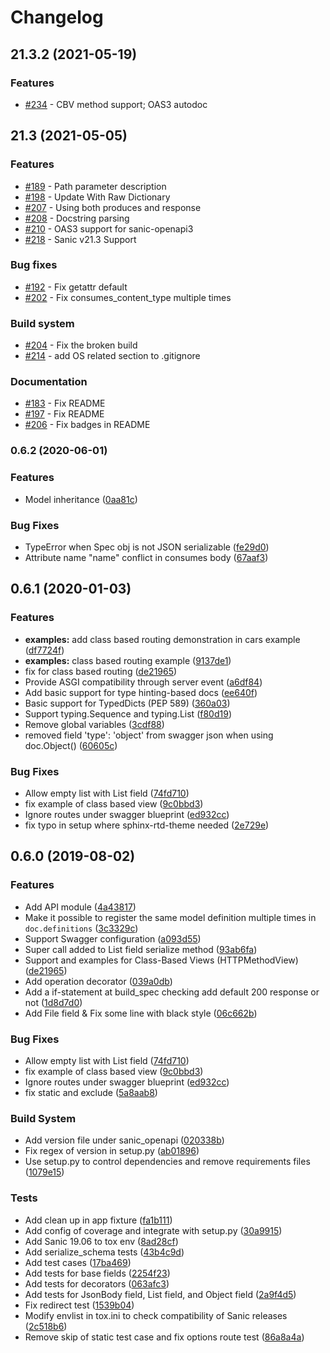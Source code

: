 # Changelog


## 21.3.2 (2021-05-19)

### Features

* [#234](https://github.com/sanic-org/sanic-openapi/pull/234) - CBV method support; OAS3 autodoc

## 21.3 (2021-05-05)

### Features

* [#189](https://github.com/sanic-org/sanic-openapi/pull/189) - Path parameter description
* [#198](https://github.com/sanic-org/sanic-openapi/pull/198) - Update With Raw Dictionary
* [#207](https://github.com/sanic-org/sanic-openapi/pull/207) - Using both produces and response
* [#208](https://github.com/sanic-org/sanic-openapi/pull/208) - Docstring parsing
* [#210](https://github.com/sanic-org/sanic-openapi/pull/210) - OAS3 support for sanic-openapi3
* [#218](https://github.com/sanic-org/sanic-openapi/pull/218) - Sanic v21.3 Support

### Bug fixes

* [#192](https://github.com/sanic-org/sanic-openapi/pull/192) - Fix getattr default
* [#202](https://github.com/sanic-org/sanic-openapi/pull/202) - Fix consumes_content_type multiple times

### Build system

* [#204](https://github.com/sanic-org/sanic-openapi/pull/204) - Fix the broken build
* [#214](https://github.com/sanic-org/sanic-openapi/pull/214) - add OS related section to .gitignore

### Documentation

* [#183](https://github.com/sanic-org/sanic-openapi/pull/183) - Fix README
* [#197](https://github.com/sanic-org/sanic-openapi/pull/197) - Fix README
* [#206](https://github.com/sanic-org/sanic-openapi/pull/206) - Fix badges in README
  
### 0.6.2 (2020-06-01)

### Features

* Model inheritance ([0aa81c](https://github.com/sanic-org/sanic-openapi/commit/0aa81c83754767c78444c3d01d548305858d8a22))

### Bug Fixes

* TypeError when Spec obj is not JSON serializable ([fe29d0](https://github.com/sanic-org/sanic-openapi/commit/fe29d07ccb0e02ec0be6496e971946269b2d7907))
* Attribute name "name" conflict in consumes body ([67aaf3](https://github.com/sanic-org/sanic-openapi/commit/67aaf34eca5e339c349ef65bd0392cb8a97f184e))

## 0.6.1 (2020-01-03)


### Features

* **examples:** add class based routing demonstration in cars example ([df7724f](https://github.com/chenjr0719/sanic-openapi/commit/df7724fa344a8feefede5168541433e19e969b5c))
* **examples:** class based routing example ([9137de1](https://github.com/chenjr0719/sanic-openapi/commit/9137de14037778e0588853cb83a1ded2e645845f))
* fix for class based routing ([de21965](https://github.com/chenjr0719/sanic-openapi/commit/de21965a8e94e1f73efa8bd420a8d39367fa7f26))
* Provide ASGI compatibility through server event ([a6df84](https://github.com/sanic-org/sanic-openapi/pull/130))
* Add basic support for type hinting-based docs ([ee640f](https://github.com/sanic-org/sanic-openapi/pull/129))
* Basic support for TypedDicts (PEP 589) ([360a03](https://github.com/sanic-org/sanic-openapi/pull/134))
* Support typing.Sequence and typing.List ([f80d19](https://github.com/sanic-org/sanic-openapi/pull/136))
* Remove global variables ([3cdf88](https://github.com/sanic-org/sanic-openapi/pull/140))
* removed field 'type': 'object' from swagger json when using doc.Object() ([60605c](https://github.com/sanic-org/sanic-openapi/pull/149))

### Bug Fixes

* Allow empty list with List field ([74fd710](https://github.com/chenjr0719/sanic-openapi/commit/74fd71081a725d58545322dc2105c540de004529))
* fix example of class based view ([9c0bbd3](https://github.com/chenjr0719/sanic-openapi/commit/9c0bbd3a7e0ec2dfd999d6fbe14c2c1dedf36a29))
* Ignore routes under swagger blueprint ([ed932cc](https://github.com/chenjr0719/sanic-openapi/commit/ed932cca7286e59d8ac854a5dd0cf314c98ac688))
* fix typo in setup where sphinx-rtd-theme needed ([2e729e](https://github.com/sanic-org/sanic-openapi/pull/139))

## 0.6.0 (2019-08-02)

### Features

* Add API module ([4a43817](https://github.com/sanic-org/sanic-openapi/pull/111))
* Make it possible to register the same model definition multiple times in `doc.definitions` ([3c3329c](https://github.com/sanic-org/sanic-openapi/pull/110))
* Support Swagger configuration ([a093d55](https://github.com/sanic-org/sanic-openapi/pull/100))
* Super call added to List field serialize method ([93ab6fa](https://github.com/sanic-org/sanic-openapi/pull/93))
* Support and examples for Class-Based Views (HTTPMethodView) ([de21965](https://github.com/sanic-org/sanic-openapi/pull/64))
* Add operation decorator ([039a0db](https://github.com/sanic-org/sanic-openapi/pull/95))
* Add a if-statement at build_spec checking add default 200 response or not ([1d8d7d0](https://github.com/sanic-org/sanic-openapi/pull/116))
* Add File field & Fix some line with black style ([06c662b](https://github.com/sanic-org/sanic-openapi/pull/120))

### Bug Fixes

* Allow empty list with List field ([74fd710](https://github.com/chenjr0719/sanic-openapi/commit/74fd710))
* fix example of class based view ([9c0bbd3](https://github.com/chenjr0719/sanic-openapi/commit/9c0bbd3))
* Ignore routes under swagger blueprint ([ed932cc](https://github.com/chenjr0719/sanic-openapi/commit/ed932cc))
* fix static and exclude ([5a8aab8](https://github.com/sanic-org/sanic-openapi/pull/80))


### Build System

* Add version file under sanic_openapi ([020338b](https://github.com/chenjr0719/sanic-openapi/commit/020338b))
* Fix regex of version in setup.py ([ab01896](https://github.com/chenjr0719/sanic-openapi/commit/ab01896))
* Use setup.py to control dependencies and remove requirements files ([1079e15](https://github.com/chenjr0719/sanic-openapi/commit/1079e15))


### Tests

* Add clean up in app fixture ([fa1b111](https://github.com/chenjr0719/sanic-openapi/commit/fa1b111))
* Add config of coverage and integrate with setup.py ([30a9915](https://github.com/chenjr0719/sanic-openapi/commit/30a9915))
* Add Sanic 19.06 to tox env ([8ad28cf](https://github.com/chenjr0719/sanic-openapi/commit/8ad28cf))
* Add serialize_schema tests ([43b4c9d](https://github.com/chenjr0719/sanic-openapi/commit/43b4c9d))
* Add test cases ([17ba469](https://github.com/chenjr0719/sanic-openapi/commit/17ba469))
* Add tests for base fields ([2254f23](https://github.com/chenjr0719/sanic-openapi/commit/2254f23))
* Add tests for decorators ([063afc3](https://github.com/chenjr0719/sanic-openapi/commit/063afc3))
* Add tests for JsonBody field, List field, and Object field ([2a9f4d5](https://github.com/chenjr0719/sanic-openapi/commit/2a9f4d5))
* Fix redirect test ([1539b04](https://github.com/chenjr0719/sanic-openapi/commit/1539b04))
* Modify envlist in tox.ini to check compatibility of Sanic releases ([2c518b6](https://github.com/chenjr0719/sanic-openapi/commit/2c518b6))
* Remove skip of static test case and fix options route test ([86a8a4a](https://github.com/chenjr0719/sanic-openapi/commit/86a8a4a))
